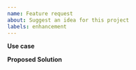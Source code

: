 ```yaml
---
name: Feature request
about: Suggest an idea for this project
labels: enhancement
---
```

<!--
If you are suggesting a new quest, please choose the "Quest suggestion" template.
-->

**Use case**
<!-- Add a clear and concise description of *your use case* and what you thus think is missing, and why. -->

**Proposed Solution**
<!-- There may be several different solutions for your idea or use case, add your deliberations about it here to help out sort out the best one.
Also, add screenshots or blueprints to visualize your idea, if applicable. -->

